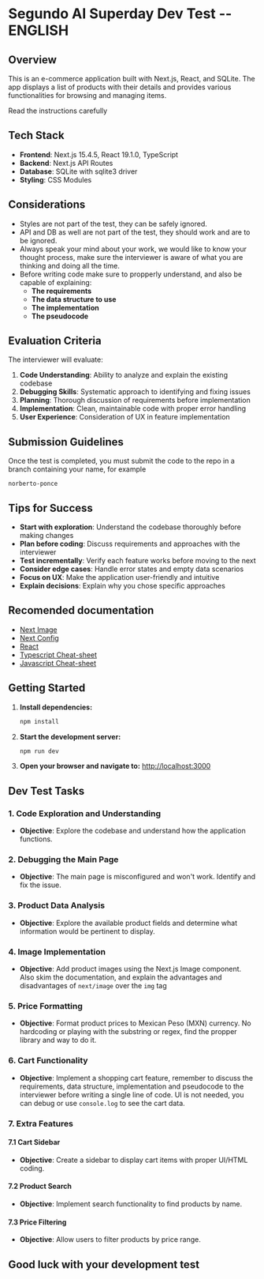 # Segundo AI Superday Dev Test -- ENGLISH

## Overview

This is an e-commerce application built with Next.js, React, and SQLite. The app displays a list of products with their details and provides various functionalities for browsing and managing items.

Read the instructions carefully

## Tech Stack

- **Frontend**: Next.js 15.4.5, React 19.1.0, TypeScript
- **Backend**: Next.js API Routes
- **Database**: SQLite with sqlite3 driver
- **Styling**: CSS Modules

## Considerations

- Styles are not part of the test, they can be safely ignored.
- API and DB as well are not part of the test, they should work and are to be ignored.
- Always speak your mind about your work, we would like to know your thought process, make sure the interviewer is aware of what you are thinking and doing all the time.
- Before writing code make sure to propperly understand, and also be capable of explaining:
  - **The requirements**
  - **The data structure to use**
  - **The implementation**
  - **The pseudocode**

## Evaluation Criteria

The interviewer will evaluate:

1. **Code Understanding**: Ability to analyze and explain the existing codebase
2. **Debugging Skills**: Systematic approach to identifying and fixing issues
3. **Planning**: Thorough discussion of requirements before implementation
4. **Implementation**: Clean, maintainable code with proper error handling
5. **User Experience**: Consideration of UX in feature implementation

## Submission Guidelines

Once the test is completed, you must submit the code to the repo in a branch containing your name, for example

`norberto-ponce`

## Tips for Success

- **Start with exploration**: Understand the codebase thoroughly before making changes
- **Plan before coding**: Discuss requirements and approaches with the interviewer
- **Test incrementally**: Verify each feature works before moving to the next
- **Consider edge cases**: Handle error states and empty data scenarios
- **Focus on UX**: Make the application user-friendly and intuitive
- **Explain decisions**: Explain why you chose specific approaches

## Recomended documentation

- [Next Image](https://nextjs.org/docs/pages/api-reference/components/image)
- [Next Config](https://nextjs.org/docs/app/api-reference/config/next-config-js)
- [React](https://react.dev/learn)
- [Typescript Cheat-sheet](https://www.typescriptlang.org/cheatsheets/)
- [Javascript Cheat-sheet](https://htmlcheatsheet.com/js/)

## Getting Started

1. **Install dependencies:**

   ```bash
   npm install
   ```

2. **Start the development server:**

   ```bash
   npm run dev
   ```

3. **Open your browser and navigate to:** [http://localhost:3000](http://localhost:3000)

## Dev Test Tasks

### 1. Code Exploration and Understanding

- **Objective**: Explore the codebase and understand how the application functions.

### 2. Debugging the Main Page

- **Objective**: The main page is misconfigured and won't work. Identify and fix the issue.

### 3. Product Data Analysis

- **Objective**: Explore the available product fields and determine what information would be pertinent to display.

### 4. Image Implementation

- **Objective**: Add product images using the Next.js Image component. Also skim the documentation, and explain the advantages and disadvantages of `next/image` over the `img` tag

### 5. Price Formatting

- **Objective**: Format product prices to Mexican Peso (MXN) currency. No hardcoding or playing with the substring or regex, find the propper library and way to do it.

### 6. Cart Functionality

- **Objective**: Implement a shopping cart feature, remember to discuss the requirements, data structure, implementation and pseudocode to the interviewer before writing a single line of code. UI is not needed, you can debug or use `console.log` to see the cart data.

### 7. Extra Features

#### 7.1 Cart Sidebar

- **Objective**: Create a sidebar to display cart items with proper UI/HTML coding.

#### 7.2 Product Search

- **Objective**: Implement search functionality to find products by name.

#### 7.3 Price Filtering

- **Objective**: Allow users to filter products by price range.

## Good luck with your development test
